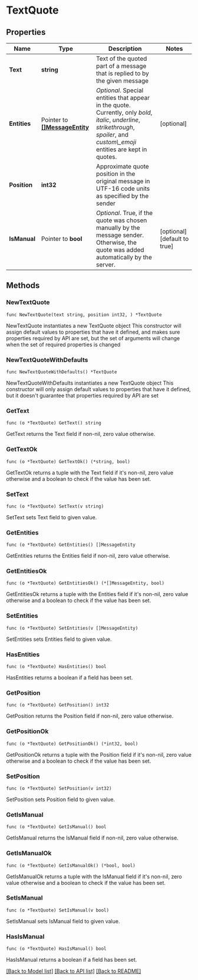 # TextQuote

## Properties

Name | Type | Description | Notes
------------ | ------------- | ------------- | -------------
**Text** | **string** | Text of the quoted part of a message that is replied to by the given message | 
**Entities** | Pointer to [**[]MessageEntity**](MessageEntity.md) | *Optional*. Special entities that appear in the quote. Currently, only *bold*, *italic*, *underline*, *strikethrough*, *spoiler*, and *custom\\_emoji* entities are kept in quotes. | [optional] 
**Position** | **int32** | Approximate quote position in the original message in UTF-16 code units as specified by the sender | 
**IsManual** | Pointer to **bool** | *Optional*. True, if the quote was chosen manually by the message sender. Otherwise, the quote was added automatically by the server. | [optional] [default to true]

## Methods

### NewTextQuote

`func NewTextQuote(text string, position int32, ) *TextQuote`

NewTextQuote instantiates a new TextQuote object
This constructor will assign default values to properties that have it defined,
and makes sure properties required by API are set, but the set of arguments
will change when the set of required properties is changed

### NewTextQuoteWithDefaults

`func NewTextQuoteWithDefaults() *TextQuote`

NewTextQuoteWithDefaults instantiates a new TextQuote object
This constructor will only assign default values to properties that have it defined,
but it doesn't guarantee that properties required by API are set

### GetText

`func (o *TextQuote) GetText() string`

GetText returns the Text field if non-nil, zero value otherwise.

### GetTextOk

`func (o *TextQuote) GetTextOk() (*string, bool)`

GetTextOk returns a tuple with the Text field if it's non-nil, zero value otherwise
and a boolean to check if the value has been set.

### SetText

`func (o *TextQuote) SetText(v string)`

SetText sets Text field to given value.


### GetEntities

`func (o *TextQuote) GetEntities() []MessageEntity`

GetEntities returns the Entities field if non-nil, zero value otherwise.

### GetEntitiesOk

`func (o *TextQuote) GetEntitiesOk() (*[]MessageEntity, bool)`

GetEntitiesOk returns a tuple with the Entities field if it's non-nil, zero value otherwise
and a boolean to check if the value has been set.

### SetEntities

`func (o *TextQuote) SetEntities(v []MessageEntity)`

SetEntities sets Entities field to given value.

### HasEntities

`func (o *TextQuote) HasEntities() bool`

HasEntities returns a boolean if a field has been set.

### GetPosition

`func (o *TextQuote) GetPosition() int32`

GetPosition returns the Position field if non-nil, zero value otherwise.

### GetPositionOk

`func (o *TextQuote) GetPositionOk() (*int32, bool)`

GetPositionOk returns a tuple with the Position field if it's non-nil, zero value otherwise
and a boolean to check if the value has been set.

### SetPosition

`func (o *TextQuote) SetPosition(v int32)`

SetPosition sets Position field to given value.


### GetIsManual

`func (o *TextQuote) GetIsManual() bool`

GetIsManual returns the IsManual field if non-nil, zero value otherwise.

### GetIsManualOk

`func (o *TextQuote) GetIsManualOk() (*bool, bool)`

GetIsManualOk returns a tuple with the IsManual field if it's non-nil, zero value otherwise
and a boolean to check if the value has been set.

### SetIsManual

`func (o *TextQuote) SetIsManual(v bool)`

SetIsManual sets IsManual field to given value.

### HasIsManual

`func (o *TextQuote) HasIsManual() bool`

HasIsManual returns a boolean if a field has been set.


[[Back to Model list]](../README.md#documentation-for-models) [[Back to API list]](../README.md#documentation-for-api-endpoints) [[Back to README]](../README.md)


